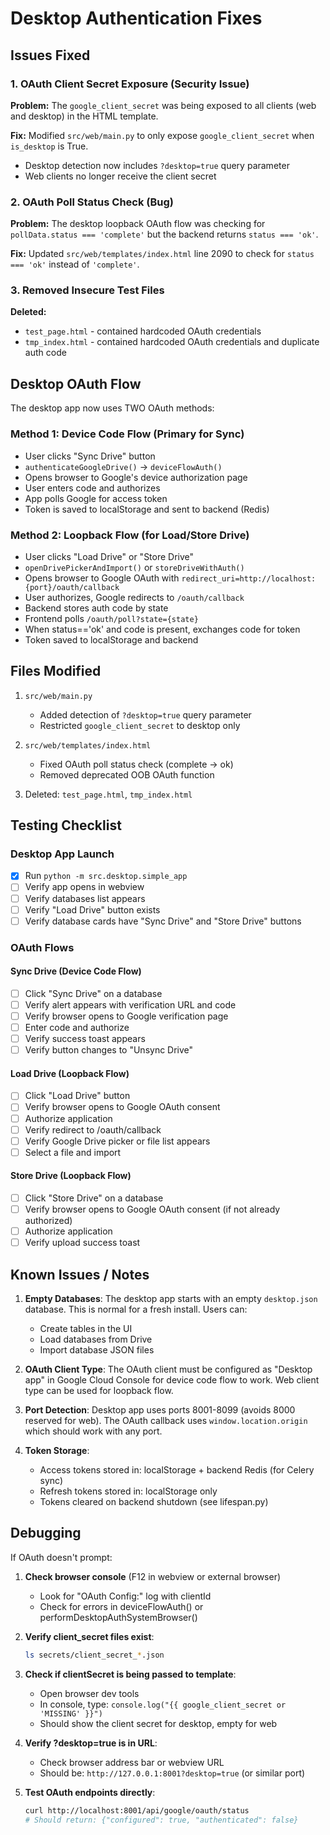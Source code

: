 # Desktop Authentication Fixes

## Issues Fixed

### 1. OAuth Client Secret Exposure (Security Issue)

**Problem:** The `google_client_secret` was being exposed to all clients (web and desktop) in the HTML template.

**Fix:** Modified `src/web/main.py` to only expose `google_client_secret` when `is_desktop` is True.

- Desktop detection now includes `?desktop=true` query parameter
- Web clients no longer receive the client secret

### 2. OAuth Poll Status Check (Bug)

**Problem:** The desktop loopback OAuth flow was checking for `pollData.status === 'complete'` but the backend returns `status === 'ok'`.

**Fix:** Updated `src/web/templates/index.html` line 2090 to check for `status === 'ok'` instead of `'complete'`.

### 3. Removed Insecure Test Files

**Deleted:**

- `test_page.html` - contained hardcoded OAuth credentials
- `tmp_index.html` - contained hardcoded OAuth credentials and duplicate auth code

## Desktop OAuth Flow

The desktop app now uses TWO OAuth methods:

### Method 1: Device Code Flow (Primary for Sync)

- User clicks "Sync Drive" button
- `authenticateGoogleDrive()` → `deviceFlowAuth()`
- Opens browser to Google's device authorization page
- User enters code and authorizes
- App polls Google for access token
- Token is saved to localStorage and sent to backend (Redis)

### Method 2: Loopback Flow (for Load/Store Drive)

- User clicks "Load Drive" or "Store Drive"
- `openDrivePickerAndImport()` or `storeDriveWithAuth()`
- Opens browser to Google OAuth with `redirect_uri=http://localhost:{port}/oauth/callback`
- User authorizes, Google redirects to `/oauth/callback`
- Backend stores auth code by state
- Frontend polls `/oauth/poll?state={state}`
- When status=='ok' and code is present, exchanges code for token
- Token saved to localStorage and backend

## Files Modified

1. `src/web/main.py`

   - Added detection of `?desktop=true` query parameter
   - Restricted `google_client_secret` to desktop only

2. `src/web/templates/index.html`

   - Fixed OAuth poll status check (complete → ok)
   - Removed deprecated OOB OAuth function

3. Deleted: `test_page.html`, `tmp_index.html`

## Testing Checklist

### Desktop App Launch

- [x] Run `python -m src.desktop.simple_app`
- [ ] Verify app opens in webview
- [ ] Verify databases list appears
- [ ] Verify "Load Drive" button exists
- [ ] Verify database cards have "Sync Drive" and "Store Drive" buttons

### OAuth Flows

#### Sync Drive (Device Code Flow)

- [ ] Click "Sync Drive" on a database
- [ ] Verify alert appears with verification URL and code
- [ ] Verify browser opens to Google verification page
- [ ] Enter code and authorize
- [ ] Verify success toast appears
- [ ] Verify button changes to "Unsync Drive"

#### Load Drive (Loopback Flow)

- [ ] Click "Load Drive" button
- [ ] Verify browser opens to Google OAuth consent
- [ ] Authorize application
- [ ] Verify redirect to /oauth/callback
- [ ] Verify Google Drive picker or file list appears
- [ ] Select a file and import

#### Store Drive (Loopback Flow)

- [ ] Click "Store Drive" on a database
- [ ] Verify browser opens to Google OAuth consent (if not already authorized)
- [ ] Authorize application
- [ ] Verify upload success toast

## Known Issues / Notes

1. **Empty Databases**: The desktop app starts with an empty `desktop.json` database. This is normal for a fresh install. Users can:

   - Create tables in the UI
   - Load databases from Drive
   - Import database JSON files

2. **OAuth Client Type**: The OAuth client must be configured as "Desktop app" in Google Cloud Console for device code flow to work. Web client type can be used for loopback flow.

3. **Port Detection**: Desktop app uses ports 8001-8099 (avoids 8000 reserved for web). The OAuth callback uses `window.location.origin` which should work with any port.

4. **Token Storage**:
   - Access tokens stored in: localStorage + backend Redis (for Celery sync)
   - Refresh tokens stored in: localStorage only
   - Tokens cleared on backend shutdown (see lifespan.py)

## Debugging

If OAuth doesn't prompt:

1. **Check browser console** (F12 in webview or external browser)

   - Look for "OAuth Config:" log with clientId
   - Check for errors in deviceFlowAuth() or performDesktopAuthSystemBrowser()

2. **Verify client_secret files exist**:

   ```bash
   ls secrets/client_secret_*.json
   ```

3. **Check if clientSecret is being passed to template**:

   - Open browser dev tools
   - In console, type: `console.log("{{ google_client_secret or 'MISSING' }}")`
   - Should show the client secret for desktop, empty for web

4. **Verify ?desktop=true is in URL**:

   - Check browser address bar or webview URL
   - Should be: `http://127.0.0.1:8001?desktop=true` (or similar port)

5. **Test OAuth endpoints directly**:
   ```bash
   curl http://localhost:8001/api/google/oauth/status
   # Should return: {"configured": true, "authenticated": false}
   ```

